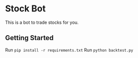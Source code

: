 # Stock Bot

This is a bot to trade stocks for you.

## Getting Started
Run `pip install -r requirements.txt`
Run `python backtest.py`
